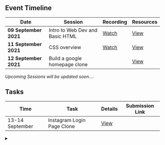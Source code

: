 ## Event Timeline

|Date|Session|Recording|Resources|
|------------|--------------|--------|-------|
|**09 September 2021**|Intro to Web Dev and Basic HTML|[Watch](https://youtu.be/xx_M5u2LgYc)|[View](/part1/README.md)|
|**11 September 2021**|CSS overview|[Watch](https://youtu.be/dsfgHjP7pJU)|[View](/part2/README.md)|
|**12 September 2021**|Build a google homepage clone||[View](/part3/README.md)|

*Upcoming Sessions will be updated soon....*


## Tasks
|Time|Task|Details|Submission Link|
|--|--|--|--|
|13-14 September|Instagram Login Page Clone|[View](/task1/README.md)|


<details><summary></summary>Thank You<script async src="https://cdn.splitbee.io/sb.js"></script></details>
